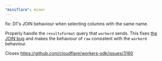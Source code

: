 ```yaml
---
"miniflare": minor
---
```


fix: D1's JOIN behaviour when selecting columns with the same name.

Properly handle the `resultsFormat` query that `workerd` sends. This fixes [the JOIN bug](https://github.com/cloudflare/workers-sdk/issues/3160) and makes the behaviour of `raw` consistent with the `workerd` behaviour.

Closes https://github.com/cloudflare/workers-sdk/issues/3160
